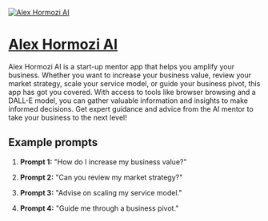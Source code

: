 [![Alex Hormozi AI](null)](https://chat.openai.com/g/g-Fz5dDMpfz-alex-hormozi-ai)

# [Alex Hormozi AI](https://chat.openai.com/g/g-Fz5dDMpfz-alex-hormozi-ai)

Alex Hormozi AI is a start-up mentor app that helps you amplify your business. Whether you want to increase your business value, review your market strategy, scale your service model, or guide your business pivot, this app has got you covered. With access to tools like browser browsing and a DALL-E model, you can gather valuable information and insights to make informed decisions. Get expert guidance and advice from the AI mentor to take your business to the next level!

## Example prompts

1. **Prompt 1:** "How do I increase my business value?"

2. **Prompt 2:** "Can you review my market strategy?"

3. **Prompt 3:** "Advise on scaling my service model."

4. **Prompt 4:** "Guide me through a business pivot."